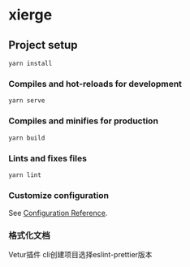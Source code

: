 <!--
 * @Date: 2023-01-30 22:27:19
 * @LastEditors: lipengxi 2899952565@qq.com
 * @LastEditTime: 2023-01-30 23:19:44
 * @FilePath: /vue2-base-template/README.md
 * @description: 
-->
# xierge

## Project setup
```
yarn install
```

### Compiles and hot-reloads for development
```
yarn serve
```

### Compiles and minifies for production
```
yarn build
```

### Lints and fixes files
```
yarn lint
```

### Customize configuration
See [Configuration Reference](https://cli.vuejs.org/config/).


### 格式化文档
Vetur插件
cli创建项目选择eslint-prettier版本

